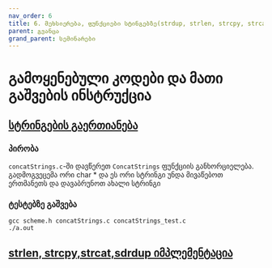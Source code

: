```yaml
---
nav_order: 6
title: 6. მეხსიერება, ფუნქციები სტინგებზე(strdup, strlen, strcpy, strcat)
parent: გვანცა
grand_parent: სემინარები
---
```


# გამოყენებული კოდები და მათი გაშვების ინსტრუქცია

## [სტრინგების გაერთიანება](https://github.com/freeuni-paradigms/freeuni-paradigms.github.io/tree/master/content/seminars/Gvantsa/S6_memory_string_finctions)
### პირობა
`concatStrings.c`-ში დავწერეთ `ConcatStrings` ფუნქციის განხორციელება. გადმოგვეცემა ორი char * და ეს ორი სტრინგი უნდა მივაწებოთ ერთმანეთს და დავაბრუნოთ ახალი სტრინგი

### ტესტებზე გაშვება
```
gcc scheme.h concatStrings.c concatStrings_test.c
./a.out
```

## [strlen, strcpy,strcat,sdrdup იმპლემენტაცია](https://github.com/freeuni-paradigms/freeuni-paradigms.github.io/tree/master/content/seminars/Gvantsa/S6_memory_string_finctions/strings.c)